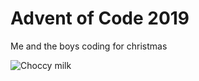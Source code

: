 # Advent of Code 2019
Me and the boys coding for christmas

![Choccy milk](https://i.kym-cdn.com/entries/icons/original/000/021/837/EBoUdBbUIAEcCuG.jpg)
